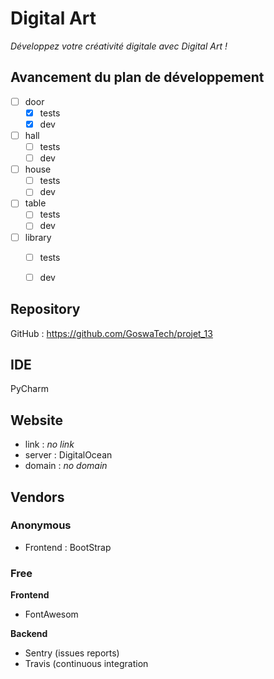 # Digital Art
*Développez votre créativité digitale avec Digital Art !*

## Avancement du plan de développement
- [ ] door
  - [x] tests
  - [x] dev
- [ ] hall
  - [ ] tests
  - [ ] dev
- [ ] house
  - [ ] tests
  - [ ] dev
- [ ] table
  - [ ] tests
  - [ ] dev
- [ ] library
  - [ ] tests
  - [ ] dev


## Repository

GitHub : https://github.com/GoswaTech/projet_13

## IDE

PyCharm

## Website

- link : *no link*
- server : DigitalOcean
- domain : *no domain*

## Vendors

### Anonymous

- Frontend : BootStrap

### Free

**Frontend**

- FontAwesom

**Backend**

- Sentry (issues reports)
- Travis (continuous integration


